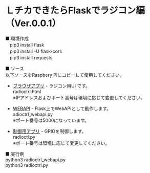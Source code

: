 ＬチカできたらFlaskでラジコン編（Ver.0.0.1）
========================

■.環境作成  
　pip3 install flask  
　pip3 install -U flask-cors  
　pip3 install requests  
  
■.ソース  
以下ソースをRaspbery Piにコピーして使用してください。
- [ブラウザアプリ](./templates/radioctrl.html) - ラジコン用UI
です。   
  radioctrl.html  
  ※IPアドレスおよびポート番号は環境に応じて変更してください。  
- [WEBAPI](./radioctrl_webapi.py) - Flask上でWebAPIとして動作します。  
  adioctrl_webapi.py  
  ※ポート番号は5000になっています。  
 
- [制御用アプリ](./radioctrl.py) - GPIOを制御します。    
  radioctl.py  
  ※ポート番号は環境に応じて変更してください。  
  
■.実行例  
  python3 radioctrl_webapi.py  
  python3 radioctrl.py

　  

